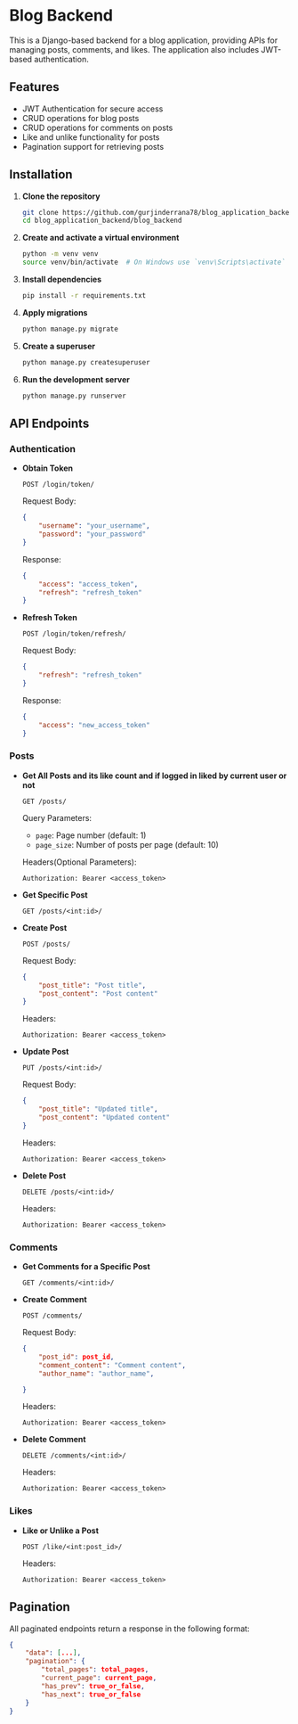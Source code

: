 # Blog Backend

This is a Django-based backend for a blog application, providing APIs for managing posts, comments, and likes. The application also includes JWT-based authentication.

## Features

- JWT Authentication for secure access
- CRUD operations for blog posts
- CRUD operations for comments on posts
- Like and unlike functionality for posts
- Pagination support for retrieving posts

## Installation

1. **Clone the repository**
    ```sh
    git clone https://github.com/gurjinderrana78/blog_application_backend.git
    cd blog_application_backend/blog_backend
    ```

2. **Create and activate a virtual environment**
    ```sh
    python -m venv venv
    source venv/bin/activate  # On Windows use `venv\Scripts\activate`
    ```

3. **Install dependencies**
    ```sh
    pip install -r requirements.txt
    ```

4. **Apply migrations**
    ```sh
    python manage.py migrate
    ```

5. **Create a superuser**
    ```sh
    python manage.py createsuperuser
    ```
6. **Run the development server**
    ```sh
    python manage.py runserver
    ```

## API Endpoints

### Authentication
- **Obtain Token**
    ```
    POST /login/token/
    ```
    Request Body:
    ```json
    {
        "username": "your_username",
        "password": "your_password"
    }
    ```
    Response:
    ```json
    {
        "access": "access_token",
        "refresh": "refresh_token"
    }
    ```

- **Refresh Token**
    ```
    POST /login/token/refresh/
    ```
    Request Body:
    ```json
    {
        "refresh": "refresh_token"
    }
    ```
    Response:
    ```json
    {
        "access": "new_access_token"
    }
    ```

### Posts
- **Get All Posts and its like count and if logged in liked by current user or not**
    ```
    GET /posts/
    ```
    Query Parameters:
    - `page`: Page number (default: 1)
    - `page_size`: Number of posts per page (default: 10)
    
    Headers(Optional Parameters):
    ```http
    Authorization: Bearer <access_token>
    ```

- **Get Specific Post**
    ```
    GET /posts/<int:id>/
    ```

- **Create Post**
    ```
    POST /posts/
    ```
    Request Body:
    ```json
    {
        "post_title": "Post title",
        "post_content": "Post content"
    }
    ```
    Headers:
    ```http
    Authorization: Bearer <access_token>
    ```

- **Update Post**
    ```
    PUT /posts/<int:id>/
    ```
    Request Body:
    ```json
    {
        "post_title": "Updated title",
        "post_content": "Updated content"
    }
    ```
    Headers:
    ```http
    Authorization: Bearer <access_token>
    ```

- **Delete Post**
    ```
    DELETE /posts/<int:id>/
    ```
    Headers:
    ```http
    Authorization: Bearer <access_token>
    ```

### Comments
- **Get Comments for a Specific Post**
    ```
    GET /comments/<int:id>/
    ```

- **Create Comment**
    ```
    POST /comments/
    ```
    Request Body:
    ```json
    {
        "post_id": post_id,
        "comment_content": "Comment content",
        "author_name": "author_name",

    }
    ```
    Headers:
    ```http
    Authorization: Bearer <access_token>
    ```

- **Delete Comment**
    ```
    DELETE /comments/<int:id>/
    ```
    Headers:
    ```http
    Authorization: Bearer <access_token>
    ```

### Likes
- **Like or Unlike a Post**
    ```
    POST /like/<int:post_id>/
    ```
    Headers:
    ```http
    Authorization: Bearer <access_token>
    ```

## Pagination

All paginated endpoints return a response in the following format:
```json
{
    "data": [...],
    "pagination": {
        "total_pages": total_pages,
        "current_page": current_page,
        "has_prev": true_or_false,
        "has_next": true_or_false
    }
}
